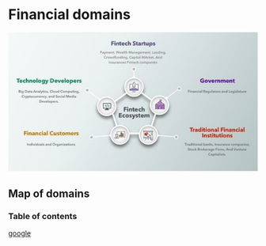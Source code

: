 # Financial domains
![Finanacial Domains](image.jpg)
## Map of domains
### Table of contents
[google](https://www.google.ca)



